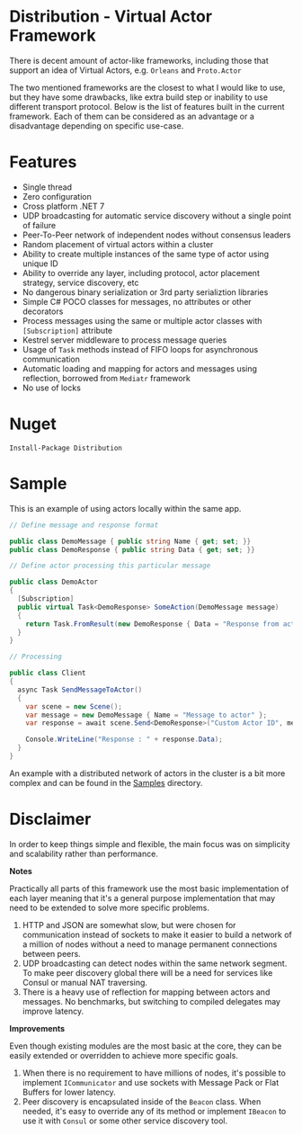 # Distribution - Virtual Actor Framework

There is decent amount of actor-like frameworks, including those that support an idea of Virtual Actors, e.g. `Orleans` and `Proto.Actor` 

The two mentioned frameworks are the closest to what I would like to use, but they have some drawbacks, like extra build step or inability to use different transport protocol. 
Below is the list of features built in the current framework. 
Each of them can be considered as an advantage or a disadvantage depending on specific use-case. 

# Features

- Single thread 
- Zero configuration
- Cross platform .NET 7
- UDP broadcasting for automatic service discovery without a single point of failure 
- Peer-To-Peer network of independent nodes without consensus leaders
- Random placement of virtual actors within a cluster 
- Ability to create multiple instances of the same type of actor using unique ID 
- Ability to override any layer, including protocol, actor placement strategy, service discovery, etc
- No dangerous binary serialization or 3rd party serializtion libraries 
- Simple C# POCO classes for messages, no attributes or other decorators 
- Process messages using the same or multiple actor classes with `[Subscription]` attribute 
- Kestrel server middleware to process message queries 
- Usage of `Task` methods instead of FIFO loops for asynchronous communication 
- Automatic loading and mapping for actors and messages using reflection, borrowed from `Mediatr` framework 
- No use of locks

# Nuget

```
Install-Package Distribution
```

# Sample 

This is an example of using actors locally within the same app. 

```C#
// Define message and response format 

public class DemoMessage { public string Name { get; set; }}
public class DemoResponse { public string Data { get; set; }}

// Define actor processing this particular message   

public class DemoActor
{
  [Subscription]
  public virtual Task<DemoResponse> SomeAction(DemoMessage message)
  {
    return Task.FromResult(new DemoResponse { Data = "Response from actor" });
  }
}

// Processing

public class Client
{
  async Task SendMessageToActor()
  {
    var scene = new Scene();
    var message = new DemoMessage { Name = "Message to actor" };
    var response = await scene.Send<DemoResponse>("Custom Actor ID", message);

    Console.WriteLine("Response : " + response.Data);
  }
}
```

An example with a distributed network of actors in the cluster is a bit more complex and can be found in the [Samples](https://github.com/Indemos/Distribution/tree/main/Samples) directory.

# Disclaimer

In order to keep things simple and flexible, the main focus was on simplicity and scalability rather than performance. 

**Notes**

Practically all parts of this framework use the most basic implementation of each layer meaning that it's a general purpose implementation that may need to be extended to solve more specific problems. 

1. HTTP and JSON are somewhat slow, but were chosen for communication instead of sockets to make it easier to build a network of a million of nodes without a need to manage permanent connections between peers. 
2. UDP broadcasting can detect nodes within the same network segment. To make peer discovery global there will be a need for services like Consul or manual NAT traversing.
3. There is a heavy use of reflection for mapping between actors and messages. No benchmarks, but switching to compiled delegates may improve latency.

**Improvements**

Even though existing modules are the most basic at the core, they can be easily extended or overridden to achieve more specific goals. 

1. When there is no requirement to have millions of nodes, it's possible to implement `ICommunicator` and use sockets with Message Pack or Flat Buffers for lower latency. 
2. Peer discovery is encapsulated inside of the `Beacon` class. When needed, it's easy to override any of its method or implement `IBeacon` to use it with `Consul` or some other service discovery tool. 
